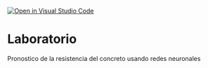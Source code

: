 [![Open in Visual Studio Code](https://classroom.github.com/assets/open-in-vscode-c66648af7eb3fe8bc4f294546bfd86ef473780cde1dea487d3c4ff354943c9ae.svg)](https://classroom.github.com/online_ide?assignment_repo_id=9487524&assignment_repo_type=AssignmentRepo)
# Laboratorio
Pronostico de la resistencia del concreto usando redes neuronales
